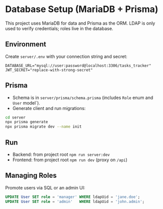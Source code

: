 # Database Setup (MariaDB + Prisma)

This project uses MariaDB for data and Prisma as the ORM. LDAP is only used to verify credentials; roles live in the database.

## Environment
Create `server/.env` with your connection string and secret:

```env
DATABASE_URL="mysql://user:password@localhost:3306/tasks_tracker"
JWT_SECRET="replace-with-strong-secret"
```

## Prisma
- Schema is in `server/prisma/schema.prisma` (includes `Role` enum and `User` model`).
- Generate client and run migrations:

```bash
cd server
npx prisma generate
npx prisma migrate dev --name init
```

## Run
- Backend: from project root `npm run server:dev`
- Frontend: from project root `npm run dev` (proxy on `/api`)

## Managing Roles
Promote users via SQL or an admin UI:

```sql
UPDATE User SET role = 'manager' WHERE ldapUid = 'jane.doe';
UPDATE User SET role = 'admin'   WHERE ldapUid = 'john.admin';
```
